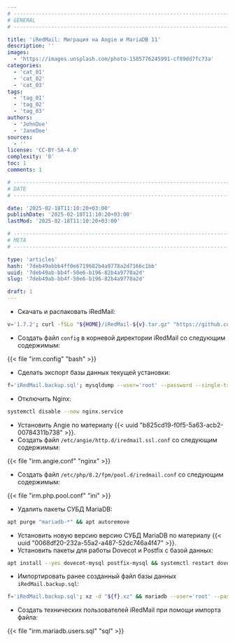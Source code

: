 ```yaml
---
# -------------------------------------------------------------------------------------------------------------------- #
# GENERAL
# -------------------------------------------------------------------------------------------------------------------- #

title: 'iRedMail: Миграция на Angie и MariaDB 11'
description: ''
images:
  - 'https://images.unsplash.com/photo-1585776245991-cf89dd7fc73a'
categories:
  - 'cat_01'
  - 'cat_02'
  - 'cat_03'
tags:
  - 'tag_01'
  - 'tag_02'
  - 'tag_03'
authors:
  - 'JohnDoe'
  - 'JaneDoe'
sources:
  - ''
license: 'CC-BY-SA-4.0'
complexity: '0'
toc: 1
comments: 1

# -------------------------------------------------------------------------------------------------------------------- #
# DATE
# -------------------------------------------------------------------------------------------------------------------- #

date: '2025-02-18T11:10:20+03:00'
publishDate: '2025-02-18T11:10:20+03:00'
lastMod: '2025-02-18T11:10:20+03:00'

# -------------------------------------------------------------------------------------------------------------------- #
# META
# -------------------------------------------------------------------------------------------------------------------- #

type: 'articles'
hash: '7deb49abbb4ff0e6719682b4a9778a2d7166c1bb'
uuid: '7deb49ab-bb4f-50e6-b196-82b4a9778a2d'
slug: '7deb49ab-bb4f-50e6-b196-82b4a9778a2d'

draft: 1
---
```




<!--more-->

- Скачать и распаковать iRedMail:

```bash
v='1.7.2'; curl -fSLo "${HOME}/iRedMail-${v}.tar.gz" "https://github.com/iredmail/iRedMail/archive/refs/tags/${v}.tar.gz" && tar -xzf "${HOME}/iRedMail-${v}.tar.gz" && cd "${HOME}/iRedMail-${v}"
```

- Создать файл `config` в корневой директории iRedMail со следующим содержимым:

{{< file "irm.config" "bash" >}}

- Сделать экспорт базы данных текущей установки:

```bash
f='iRedMail.backup.sql'; mysqldump --user='root' --password --single-transaction --databases 'amavisd' 'fail2ban' 'iredadmin' 'iredapd' 'roundcubemail' 'vmail' --result-file="${f}" && xz "${f}" && rm -f "${f}"
```

- Отключить Nginx:

```bash
systemctl disable --now nginx.service
```

- Установить Angie по материалу {{< uuid "b825cd19-f0f5-5a63-acb2-00784311b738" >}}.
- Создать файл `/etc/angie/http.d/iredmail.ssl.conf` со следующим содержимым:

{{< file "irm.angie.conf" "nginx" >}}

- Создать файл `/etc/php/8.2/fpm/pool.d/iredmail.conf` со следующим содержимым:

{{< file "irm.php.pool.conf" "ini" >}}

- Удалить пакеты СУБД MariaDB:

```bash
apt purge "mariadb-*" && apt autoremove
```

- Установить новую версию версию СУБД MariaDB по материалу {{< uuid "0068df20-232a-55a2-a487-52dc746a4f47" >}}.
- Установить пакеты для работы Dovecot и Postfix с базой данных:

```bash
apt install --yes dovecot-mysql postfix-mysql && systemctl restart dovecot.service postfix.service postfix@-.service
```

- Импортировать ранее созданный файл базы данных `iRedMail.backup.sql`:

```bash
f='iRedMail.backup.sql'; xz -d "${f}.xz" && mariadb --user='root' --password < "${f}"
```

- Создать технических пользователей iRedMail при помощи импорта файла:

{{< file "irm.mariadb.users.sql" "sql" >}}
